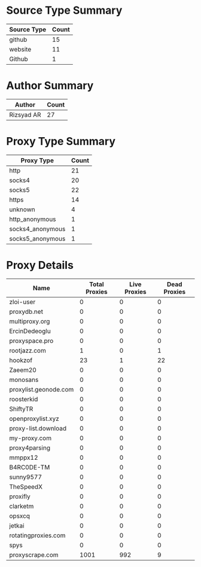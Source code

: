 # Source Type Summary

| Source Type | Count |
|-------------|-------|
| github | 15 |
| website | 11 |
| Github | 1 |


# Author Summary

| Author | Count |
|--------|-------|
| Rizsyad AR | 27 |


# Proxy Type Summary

| Proxy Type | Count |
|------------|-------|
| http | 21 |
| socks4 | 20 |
| socks5 | 22 |
| https | 14 |
| unknown | 4 |
| http_anonymous | 1 |
| socks4_anonymous | 1 |
| socks5_anonymous | 1 |


# Proxy Details

| Name | Total Proxies | Live Proxies | Dead Proxies |
|------|---------------|--------------|---------------|
| zloi-user | 0 | 0 | 0 |
| proxydb.net | 0 | 0 | 0 |
| multiproxy.org | 0 | 0 | 0 |
| ErcinDedeoglu | 0 | 0 | 0 |
| proxyspace.pro | 0 | 0 | 0 |
| rootjazz.com | 1 | 0 | 1 |
| hookzof | 23 | 1 | 22 |
| Zaeem20 | 0 | 0 | 0 |
| monosans | 0 | 0 | 0 |
| proxylist.geonode.com | 0 | 0 | 0 |
| roosterkid | 0 | 0 | 0 |
| ShiftyTR | 0 | 0 | 0 |
| openproxylist.xyz | 0 | 0 | 0 |
| proxy-list.download | 0 | 0 | 0 |
| my-proxy.com | 0 | 0 | 0 |
| proxy4parsing | 0 | 0 | 0 |
| mmppx12 | 0 | 0 | 0 |
| B4RC0DE-TM | 0 | 0 | 0 |
| sunny9577 | 0 | 0 | 0 |
| TheSpeedX | 0 | 0 | 0 |
| proxifly | 0 | 0 | 0 |
| clarketm | 0 | 0 | 0 |
| opsxcq | 0 | 0 | 0 |
| jetkai | 0 | 0 | 0 |
| rotatingproxies.com | 0 | 0 | 0 |
| spys | 0 | 0 | 0 |
| proxyscrape.com | 1001 | 992 | 9 |
